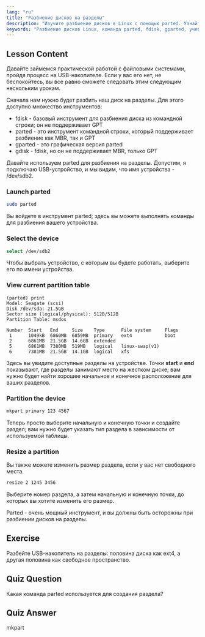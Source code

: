 ```yaml
---
lang: "ru"
title: "Разбиение дисков на разделы"
description: "Изучите разбиение дисков в Linux с помощью parted. Узнайте, как разбивать, выбирать, просматривать и изменять размер дисков. Начните с этого руководства для начинающих!"
keywords: "Разбиение дисков Linux, команда parted, fdisk, gparted, учебник Linux, Linux для начинающих, управление дисками, руководство Linux"
---
```


## Lesson Content

Давайте займемся практической работой с файловыми системами, пройдя процесс на USB-накопителе. Если у вас его нет, не беспокойтесь, вы все равно сможете следовать этим следующим нескольким урокам.

Сначала нам нужно будет разбить наш диск на разделы. Для этого доступно множество инструментов:

- fdisk - базовый инструмент для разбиения диска из командной строки; он не поддерживает GPT
- parted - это инструмент командной строки, который поддерживает разбиение как MBR, так и GPT
- gparted - это графическая версия parted
- gdisk - fdisk, но он не поддерживает MBR, только GPT

Давайте используем parted для разбиения на разделы. Допустим, я подключаю USB-устройство, и мы видим, что имя устройства - /dev/sdb2.

### Launch parted

```bash
sudo parted
```

Вы войдете в инструмент parted; здесь вы можете выполнять команды для разбиения вашего устройства.

### Select the device

```bash
select /dev/sdb2
```

Чтобы выбрать устройство, с которым вы будете работать, выберите его по имени устройства.

### View current partition table

```plaintext
(parted) print
Model: Seagate (scsi)
Disk /dev/sda: 21.5GB
Sector size (logical/physical): 512B/512B
Partition Table: msdos

Number  Start   End     Size    Type      File system     Flags
 1      1049kB  6860MB  6859MB  primary   ext4            boot
 2      6861MB  21.5GB  14.6GB  extended
 5      6861MB  7380MB  519MB   logical   linux-swap(v1)
 6      7381MB  21.5GB  14.1GB  logical   xfs
```

Здесь вы увидите доступные разделы на устройстве. Точки **start** и **end** показывают, где разделы занимают место на жестком диске; вам нужно будет найти хорошее начальное и конечное расположение для ваших разделов.

### Partition the device

```bash
mkpart primary 123 4567
```

Теперь просто выберите начальную и конечную точки и создайте раздел; вам нужно будет указать тип раздела в зависимости от используемой таблицы.

### Resize a partition

Вы также можете изменить размер раздела, если у вас нет свободного места.

```bash
resize 2 1245 3456
```

Выберите номер раздела, а затем начальную и конечную точки, до которых вы хотите изменить его размер.

Parted - очень мощный инструмент, и вы должны быть осторожны при разбиении дисков на разделы.

## Exercise

Разбейте USB-накопитель на разделы: половина диска как ext4, а другая половина как свободное пространство.

## Quiz Question

Какая команда parted используется для создания раздела?

## Quiz Answer

mkpart
